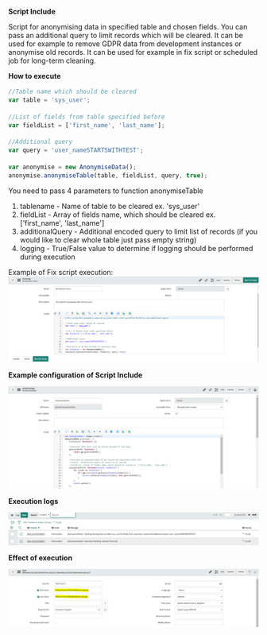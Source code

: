 **Script Include** 

Script for anonymising data in specified table and chosen fields. You can pass an additional query to limit records which will be cleared. It can be used for example to remove GDPR data from development instances or anonymise old records. It can be used for example in fix script or scheduled job for long-term cleaning. 

**How to execute**

```javascript
//Table name which should be cleared
var table = 'sys_user';

//List of fields from table specified before
var fieldList = ['first_name', 'last_name'];

//Additional query
var query = 'user_nameSTARTSWITHTEST';

var anonymise = new AnonymiseData();
anonymise.anonymiseTable(table, fieldList, query, true);
```

You need to pass 4 parameters to function anonymiseTable

1. tablename - Name of table to be cleared ex. 'sys_user'
2. fieldList - Array of fields name, which should be cleared ex. ['first_name', 'last_name']
3. additionalQuery - Additional encoded query to limit list of records (if you would like to clear whole table just pass empty string)
4. logging - True/False value to determine if logging should be performed during execution

Example of Fix script execution:
 ![Coniguration](ScreenShot_2.PNG)

**Example configuration of Script Include** 

 ![Coniguration](ScreenShot_1.PNG)
 
**Execution logs**

 ![Coniguration](ScreenShot_3.PNG)

**Effect of execution**

 ![Coniguration](ScreenShot_4.PNG)
